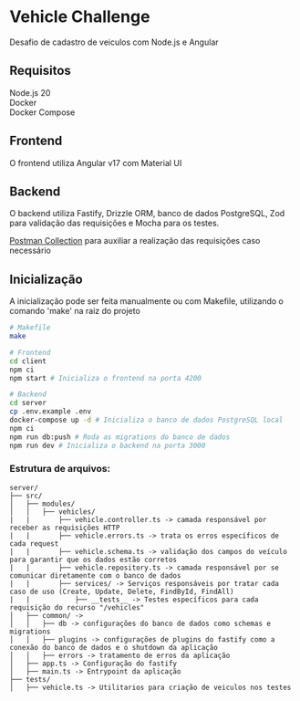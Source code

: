 # Vehicle Challenge

Desafio de cadastro de veiculos com Node.js e Angular

## Requisitos

Node.js 20 <br>
Docker <br>
Docker Compose

## Frontend

O frontend utiliza Angular v17 com Material UI

## Backend

O backend utiliza Fastify, Drizzle ORM, banco de dados PostgreSQL, Zod para validação das requisições e Mocha para os testes.

[Postman Collection](./docs//Vehicle_Challenge.postman_collection) para auxiliar a realização das requisições caso necessário

## Inicialização

A inicialização pode ser feita manualmente ou com Makefile, utilizando o comando 'make' na raiz do projeto

```bash
# Makefile
make

# Frontend
cd client
npm ci
npm start # Inicializa o frontend na porta 4200

# Backend
cd server
cp .env.example .env
docker-compose up -d # Inicializa o banco de dados PostgreSQL local
npm ci
npm run db:push # Roda as migrations do banco de dados
npm run dev # Inicializa o backend na porta 3000
```

### Estrutura de arquivos:

```
server/
├── src/
│   ├── modules/
│   │   ├── vehicles/
|   |       ├── vehicle.controller.ts -> camada responsável por receber as requisições HTTP
|   |       ├── vehicle.errors.ts -> trata os erros específicos de cada request
|   |       ├── vehicle.schema.ts -> validação dos campos do veículo para garantir que os dados estão corretos
|   |       ├── vehicle.repository.ts -> camada responsável por se comunicar diretamente com o banco de dados
|   |       ├── services/ -> Serviços responsáveis por tratar cada caso de uso (Create, Update, Delete, FindById, FindAll)
|   |           ├── __tests__ -> Testes específicos para cada requisição do recurso "/vehicles"
│   ├── common/ ->
│   │   ├── db -> configurações do banco de dados como schemas e migrations
│   │   ├── plugins -> configurações de plugins do fastify como a conexão do banco de dados e o shutdown da aplicação
│   │   ├── errors -> tratamento de erros da aplicação
│   ├── app.ts -> Configuração do fastify
│   ├── main.ts -> Entrypoint da aplicação
├── tests/
│   ├── vehicle.ts -> Utilitarios para criação de veiculos nos testes
```

